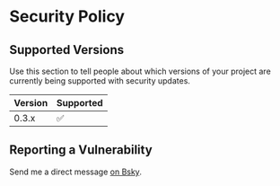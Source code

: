 # Security Policy

## Supported Versions

Use this section to tell people about which versions of your project are
currently being supported with security updates.

| Version | Supported          |
| ------- | ------------------ |
| 0.3.x   | :white_check_mark: |

## Reporting a Vulnerability

Send me a direct message [on Bsky](https://bsky.app/profile/tatsh.bsky.social).
